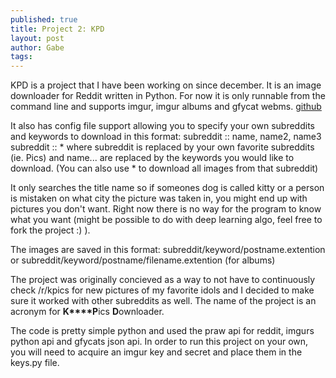 ```yaml
---
published: true
title: Project 2: KPD
layout: post
author: Gabe
tags:
---
```



KPD is a project that I have been working on since december. It is an image downloader for Reddit written in Python. For now it is only runnable from the command line and supports imgur, imgur albums and gfycat webms. [github](https://github.com/gabeochoa/KPD/)

It also has config file support allowing you to specify your own subreddits and keywords to download in this format:
	subreddit :: name, name2, name3 
	subreddit :: * 
where subreddit is replaced by your own favorite subreddits (ie. Pics) and name... are replaced by the keywords you would like to download. (You can also use * to download all images from that subreddit)

It only searches the title name so if someones dog is called kitty or a person is mistaken on what city the picture was taken in, you might end up with pictures you don't want. Right now there is no way for the program to know what you want (might be possible to do with deep learning algo, feel free to fork the project :) ).

The images are saved in this format:
	subreddit/keyword/postname.extention or
	subreddit/keyword/postname/filename.extention (for albums)

The project was originally concieved as a way to not have to continuously check /r/kpics for new pictures of my favorite idols and I decided to make sure it worked with other subreddits as well. The name of the project is an acronym for **K****P**ics **D**ownloader.

The code is pretty simple python and used the praw api for reddit, imgurs python api and gfycats json api. In order to run this project on your own, you will need to acquire an imgur key and secret and place them in the keys.py file. 